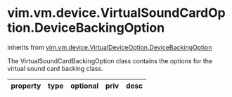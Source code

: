 vim.vm.device.VirtualSoundCardOption.DeviceBackingOption
========================================================
inherits from [vim.vm.device.VirtualDeviceOption.DeviceBackingOption](docs/vim.vm.device.VirtualDeviceOption.DeviceBackingOption.md)


The VirtualSoundCardBackingOption class contains the options   for the virtual sound card backing class.

| property | type | optional | priv | desc |
|:---------|:-----|:---------|:-----|:-----|


